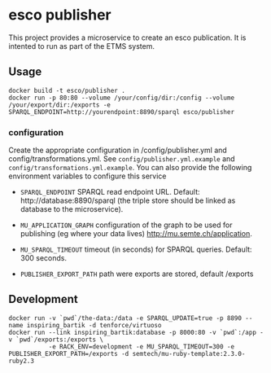 # esco publisher

This project provides a microservice to create an esco publication. It is intented to run as part of the ETMS system.

## Usage
```
docker build -t esco/publisher .
docker run -p 80:80 --volume /your/config/dir:/config --volume /your/export/dir:/exports -e SPARQL_ENDPOINT=http://yourendpoint:8890/sparql esco/publisher
```

### configuration
Create the appropriate configuration in /config/publisher.yml and config/transformations.yml. See `config/publisher.yml.example` and `config/transformations.yml.example`. 
You can also provide the following environment variables to configure this service

* `SPARQL_ENDPOINT`  SPARQL read endpoint URL. Default: http://database:8890/sparql (the triple store should be linked as database to the microservice).

* `MU_APPLICATION_GRAPH` configuration of the graph to be used for publishing (eg where your data lives) http://mu.semte.ch/application.

* `MU_SPARQL_TIMEOUT` timeout (in seconds) for SPARQL queries. Default: 300 seconds.

* `PUBLISHER_EXPORT_PATH` path were exports are stored, default /exports

## Development

```
docker run -v `pwd`/the-data:/data -e SPARQL_UPDATE=true -p 8890 --name inspiring_bartik -d tenforce/virtuoso
docker run --link inspiring_bartik:database -p 8000:80 -v `pwd`:/app -v `pwd`/exports:/exports \
           -e RACK_ENV=development -e MU_SPARQL_TIMEOUT=300 -e PUBLISHER_EXPORT_PATH=/exports -d semtech/mu-ruby-template:2.3.0-ruby2.3
```


